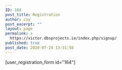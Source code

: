 ```yaml
---
ID: 168
post_title: Registration
author: coy
post_excerpt: ""
layout: page
permalink: >
  https://victor.dbsprojects.ie/index.php/signup/
published: true
post_date: 2020-07-24 13:31:58
---
```

[user_registration_form id="164"]